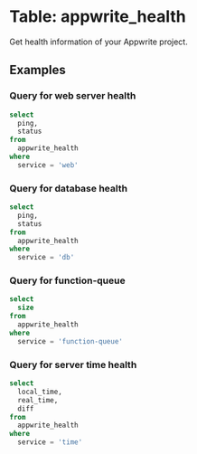 # Table: appwrite_health

Get health information of your Appwrite project.

## Examples

### Query for web server health

```sql
select
  ping,
  status
from
  appwrite_health
where
  service = 'web'
```

### Query for database health

```sql
select
  ping,
  status
from
  appwrite_health
where
  service = 'db'
```

### Query for function-queue 

```sql
select
  size
from
  appwrite_health
where
  service = 'function-queue'
```

### Query for server time health

```sql
select
  local_time,
  real_time,
  diff
from
  appwrite_health
where
  service = 'time'
```

